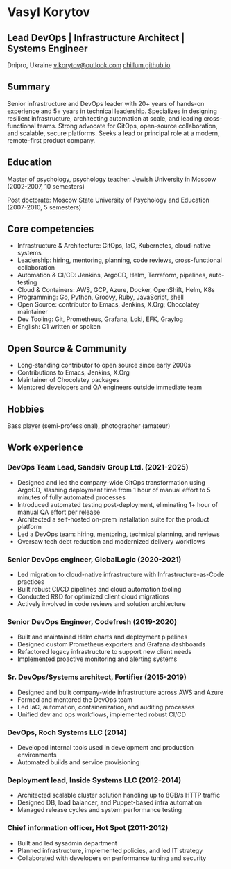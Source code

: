 # Vasyl Korytov

## Lead DevOps | Infrastructure Architect | Systems Engineer

Dnipro, Ukraine
<span class="right">[v.korytov@outlook.com](mailto:v.korytov@outlook.com)</span>
<span class="right">[chillum.github.io](https://chillum.github.io)</span>

Summary
-------

Senior infrastructure and DevOps leader with 20+ years of hands-on experience and 5+ years in technical leadership.
Specializes in designing resilient infrastructure, architecting automation at scale, and leading cross-functional teams.
Strong advocate for GitOps, open-source collaboration, and scalable, secure platforms.
Seeks a lead or principal role at a modern, remote-first product company.


Education
---------

Master of psychology, psychology teacher. Jewish University in Moscow  
(2002-2007, 10 semesters)

Post doctorate: Moscow State University of Psychology and Education  
(2007-2010, 5 semesters)


Core competencies
----------------

* Infrastructure & Architecture: GitOps, IaC, Kubernetes, cloud-native systems
* Leadership: hiring, mentoring, planning, code reviews, cross-functional collaboration
* Automation & CI/CD: Jenkins, ArgoCD, Helm, Terraform, pipelines, auto-testing
* Cloud & Containers: AWS, GCP, Azure, Docker, OpenShift, Helm, K8s
* Programming: Go, Python, Groovy, Ruby, JavaScript, shell
* Open Source: contributor to Emacs, Jenkins, X.Org; Chocolatey maintainer
* Dev Tooling: Git, Prometheus, Grafana, Loki, EFK, Graylog
* English: C1 written or spoken


Open Source & Community
-----------------------

* Long-standing contributor to open source since early 2000s
* Contributions to Emacs, Jenkins, X.Org
* Maintainer of Chocolatey packages
* Mentored developers and QA engineers outside immediate team


Hobbies
-------
Bass player (semi-professional), photographer (amateur)


Work experience
---------------

### DevOps Team Lead, Sandsiv Group Ltd. (2021-2025)

* Designed and led the company-wide GitOps transformation using ArgoCD, slashing deployment time from 1 hour of manual effort to 5 minutes of fully automated processes
* Introduced automated testing post-deployment, eliminating 1+ hour of manual QA effort per release
* Architected a self-hosted on-prem installation suite for the product platform
* Led a DevOps team: hiring, mentoring, technical planning, and reviews
* Oversaw tech debt reduction and modernized delivery workflows


### Senior DevOps engineer, GlobalLogic (2020-2021)

* Led migration to cloud-native infrastructure with Infrastructure-as-Code practices
* Built robust CI/CD pipelines and cloud automation tooling
* Conducted R&D for optimized client cloud migrations
* Actively involved in code reviews and solution architecture


### Senior DevOps Engineer, Codefresh (2019-2020)

* Built and maintained Helm charts and deployment pipelines
* Designed custom Prometheus exporters and Grafana dashboards
* Refactored legacy infrastructure to support new client needs
* Implemented proactive monitoring and alerting systems


### Sr. DevOps/Systems architect, Fortifier (2015-2019)

* Designed and built company-wide infrastructure across AWS and Azure
* Formed and mentored the DevOps team
* Led IaC, automation, containerization, and auditing processes
* Unified dev and ops workflows, implemented robust CI/CD


### DevOps, Roch Systems LLC (2014)

* Developed internal tools used in development and production environments
* Automated builds and service provisioning


### Deployment lead, Inside Systems LLC (2012-2014)

* Architected scalable cluster solution handling up to 8GB/s HTTP traffic
* Designed DB, load balancer, and Puppet-based infra automation
* Managed release cycles and system performance testing


### Chief information officer, Hot Spot (2011-2012)

* Built and led sysadmin department
* Planned infrastructure, implemented policies, and led IT strategy
* Collaborated with developers on performance tuning and security
